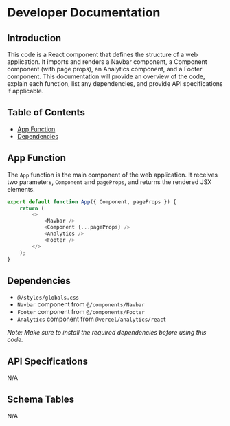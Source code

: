 # Developer Documentation

## Introduction
This code is a React component that defines the structure of a web application. It imports and renders a Navbar component, a Component component (with page props), an Analytics component, and a Footer component. This documentation will provide an overview of the code, explain each function, list any dependencies, and provide API specifications if applicable.

## Table of Contents
- [App Function](#app-function)
- [Dependencies](#dependencies)

## App Function
The `App` function is the main component of the web application. It receives two parameters, `Component` and `pageProps`, and returns the rendered JSX elements.

```javascript
export default function App({ Component, pageProps }) {
    return (
        <>
            <Navbar />
            <Component {...pageProps} />
            <Analytics />
            <Footer />
        </>
    );
}
```

## Dependencies
- `@/styles/globals.css`
- `Navbar` component from `@/components/Navbar`
- `Footer` component from `@/components/Footer`
- `Analytics` component from `@vercel/analytics/react`

*Note: Make sure to install the required dependencies before using this code.*

## API Specifications
N/A

## Schema Tables
N/A
